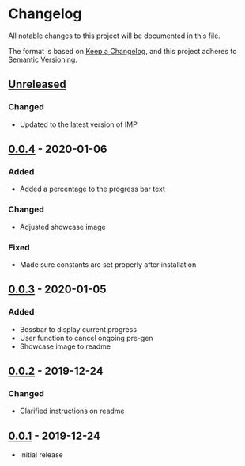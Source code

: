 # Changelog
All notable changes to this project will be documented in this file.

The format is based on [Keep a Changelog](https://keepachangelog.com/en/1.0.0/), and this project adheres to [Semantic Versioning](https://semver.org/spec/v2.0.0.html).

## [Unreleased]
### Changed
- Updated to the latest version of IMP

## [0.0.4] - 2020-01-06
### Added
- Added a percentage to the progress bar text
### Changed
- Adjusted showcase image
### Fixed
- Made sure constants are set properly after installation

## [0.0.3] - 2020-01-05
### Added
- Bossbar to display current progress
- User function to cancel ongoing pre-gen
- Showcase image to readme

## [0.0.2] - 2019-12-24
### Changed
- Clarified instructions on readme

## [0.0.1] - 2019-12-24
- Initial release

[Unreleased]: https://github.com/Arcensoth/chunkbuster-datapack/compare/v0.0.4...HEAD
[0.0.4]: https://github.com/Arcensoth/chunkbuster-datapack/compare/v0.0.3...v0.0.4
[0.0.3]: https://github.com/Arcensoth/chunkbuster-datapack/compare/v0.0.2...v0.0.3
[0.0.2]: https://github.com/Arcensoth/chunkbuster-datapack/compare/v0.0.1...v0.0.2
[0.0.1]: https://github.com/Arcensoth/chunkbuster-datapack/releases/tag/v0.0.1
